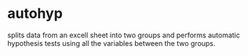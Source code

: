 # autohyp
splits data from an excell sheet into two groups and performs automatic hypothesis tests using all the variables between the two groups.

